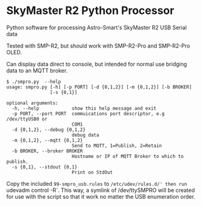 # SkyMaster R2 Python Processor
Python software for processing Astro-Smart's SkyMaster R2 USB Serial data

Tested with SMP-R2, but should work with SMP-R2-Pro and SMP-R2-Pro OLED.

Can display data direct to console, but intended for normal use bridging data to an MQTT broker.

```
$ ./smpro.py  --help
usage: smpro.py [-h] [-p PORT] [-d {0,1,2}] [-m {0,1,2}] [-b BROKER]
                [-s {0,1}]

optional arguments:
  -h, --help            show this help message and exit
  -p PORT, --port PORT  commuications port descriptor, e.g /dev/ttyUSB0 or
                        COM1
  -d {0,1,2}, --debug {0,1,2}
                        debug data
  -m {0,1,2}, --mqtt {0,1,2}
                        Send to MQTT, 1=Publish, 2=Retain
  -b BROKER, --broker BROKER
                        Hostname or IP of MQTT Broker to which to publish.
  -s {0,1}, --stdout {0,1}
                        Print on StdOut
```

Copy the included `99-smpro_usb.rules` to `/etc/udev/rules.d/' then run `udevadm control -R`.  This way, a symlink of /dev/ttySMPRO will be created for use with the script so that it work no matter the USB enumeration order.
